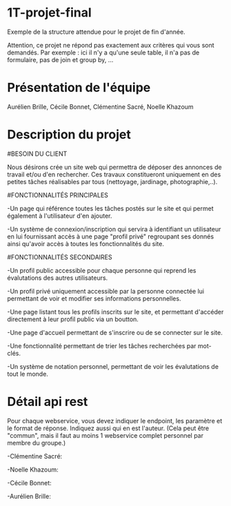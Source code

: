# 1T-projet-final
Exemple de la structure attendue pour le projet de fin d'année.

Attention, ce projet ne répond pas exactement aux critères qui vous sont demandés.
Par exemple : ici il n'y a qu'une seule table, il n'a pas de formulaire, pas de join et group by, ...

# Présentation de l'équipe
Aurélien Brille, Cécile Bonnet, Clémentine Sacré, Noelle Khazoum

# Description du projet

  #BESOIN DU CLIENT
  
Nous désirons  crée un site web qui permettra de déposer des annonces de travail et/ou d'en rechercher. Ces travaux constitueront uniquement en des petites tâches réalisables par tous (nettoyage, jardinage, photographie,..).


  #FONCTIONNALITÉS PRINCIPALES
  
-Un page qui référence toutes les tâches postés sur le site et qui permet également à l'utilisateur d'en ajouter.

-Un système de connexion/inscription qui servira à identifiant un utilisateur en lui fournissant accès à une page "profil privé"           regroupant ses donnés ainsi qu'avoir accès à toutes les fonctionnalités du site.

  #FONCTIONNALITÉS SECONDAIRES
  
-Un profil public accessible pour chaque personne qui reprend les évalutations des autres utilisateurs.

-Un profil privé uniquement accessible par la personne connectée lui permettant de voir et modifier ses informations personnelles.

-Une page listant tous les profils inscrits sur le site, et permettant d'accéder directement à leur profil public via un boutton.

-Une page d'accueil permettant de s'inscrire ou de se connecter sur le site.

-Une fonctionnalité permettant de trier les tâches recherchées par mot-clés.

-Un système de notation personnel, permettant de voir les évalutations de tout le monde.



# Détail api rest
Pour chaque webservice, vous devez indiquer le endpoint, les paramètre et le format de réponse.
Indiquez aussi qui en est l'auteur. (Cela peut être "commun", mais il faut au  moins 1 webservice complet personnel par membre du groupe.)

-Clémentine Sacré:



-Noelle Khazoum:



-Cécile Bonnet:



-Aurélien Brille:


